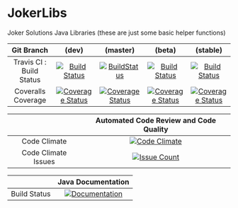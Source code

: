 # JokerLibs
Joker Solutions Java Libraries (these are just some basic helper functions)

|        Git Branch        	|                                                                                  (dev)                                                                                 	|                                                                                   (master)                                                                                   	|                                                                                  (beta)                                                                                  	|                                                                                   (stable)                                                                                   	|
|:------------------------:	|:----------------------------------------------------------------------------------------------------------------------------------------------------------------------:	|:----------------------------------------------------------------------------------------------------------------------------------------------------------------------------:	|:------------------------------------------------------------------------------------------------------------------------------------------------------------------------:	|:----------------------------------------------------------------------------------------------------------------------------------------------------------------------------:	|
| Travis CI : Build Status 	|                    [![Build Status](https://travis-ci.org/JokerSolutions/JokerLibs.svg?branch=dev)](https://travis-ci.org/JokerSolutions/JokerLibs)                    	|                      [![BuildStatus](https://travis-ci.org/JokerSolutions/JokerLibs.svg?branch=master)](https://travis-ci.org/JokerSolutions/JokerLibs)                      	|                     [![Build Status](https://travis-ci.org/JokerSolutions/JokerLibs.svg?branch=beta)](https://travis-ci.org/JokerSolutions/JokerLibs)                    	|                      [![Build Status](https://travis-ci.org/JokerSolutions/JokerLibs.svg?branch=stable)](https://travis-ci.org/JokerSolutions/JokerLibs)                     	|
|    Coveralls Coverage    	| [![Coverage Status](https://coveralls.io/repos/github/JokerSolutions/JokerLibs/badge.svg?branch=dev)](https://coveralls.io/github/JokerSolutions/JokerLibs?branch=dev) 	| [![Coverage Status](https://coveralls.io/repos/github/JokerSolutions/JokerLibs/badge.svg?branch=master)](https://coveralls.io/github/JokerSolutions/JokerLibs?branch=master) 	| [![Coverage Status](https://coveralls.io/repos/github/JokerSolutions/JokerLibs/badge.svg?branch=beta)](https://coveralls.io/github/JokerSolutions/JokerLibs?branch=beta) 	| [![Coverage Status](https://coveralls.io/repos/github/JokerSolutions/JokerLibs/badge.svg?branch=stable)](https://coveralls.io/github/JokerSolutions/JokerLibs?branch=stable) 	|

|                            	|                                                               Automated Code Review and Code Quality                                                              	|
|:--------------------------:	|:-----------------------------------------------------------------------------------------------------------------------------------------------------------------:	|
|        Code Climate        	|         [![Code Climate](https://codeclimate.com/github/JokerSolutions/JokerLibs/badges/gpa.svg)](https://codeclimate.com/github/JokerSolutions/JokerLibs)        	|
|     Code Climate Issues    	|     [![Issue Count](https://codeclimate.com/github/JokerSolutions/JokerLibs/badges/issue_count.svg)](https://codeclimate.com/github/JokerSolutions/JokerLibs)     	|

|                            	|                                                               Java Documentation                                                              	|
|:--------------------------:	|:-----------------------------------------------------------------------------------------------------------------------------------------------------------------:	|
|        Build Status          | [![Documentation](https://readthedocs.org/projects/jokerlibs/badge/?version=latest)](https://jokerlibs.rtfd.io) |